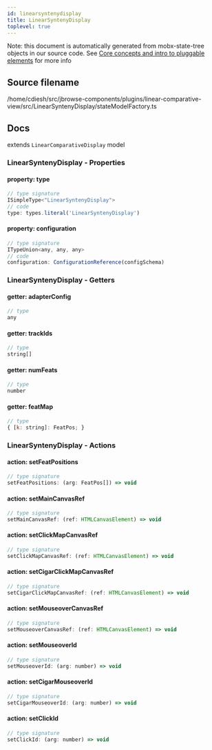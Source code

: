 ```yaml
---
id: linearsyntenydisplay
title: LinearSyntenyDisplay
toplevel: true
---
```


Note: this document is automatically generated from mobx-state-tree objects in
our source code. See
[Core concepts and intro to pluggable elements](/docs/developer_guide/) for more
info

## Source filename

/home/cdiesh/src/jbrowse-components/plugins/linear-comparative-view/src/LinearSyntenyDisplay/stateModelFactory.ts

## Docs

extends `LinearComparativeDisplay` model

### LinearSyntenyDisplay - Properties

#### property: type

```js
// type signature
ISimpleType<"LinearSyntenyDisplay">
// code
type: types.literal('LinearSyntenyDisplay')
```

#### property: configuration

```js
// type signature
ITypeUnion<any, any, any>
// code
configuration: ConfigurationReference(configSchema)
```

### LinearSyntenyDisplay - Getters

#### getter: adapterConfig

```js
// type
any
```

#### getter: trackIds

```js
// type
string[]
```

#### getter: numFeats

```js
// type
number
```

#### getter: featMap

```js
// type
{ [k: string]: FeatPos; }
```

### LinearSyntenyDisplay - Actions

#### action: setFeatPositions

```js
// type signature
setFeatPositions: (arg: FeatPos[]) => void
```

#### action: setMainCanvasRef

```js
// type signature
setMainCanvasRef: (ref: HTMLCanvasElement) => void
```

#### action: setClickMapCanvasRef

```js
// type signature
setClickMapCanvasRef: (ref: HTMLCanvasElement) => void
```

#### action: setCigarClickMapCanvasRef

```js
// type signature
setCigarClickMapCanvasRef: (ref: HTMLCanvasElement) => void
```

#### action: setMouseoverCanvasRef

```js
// type signature
setMouseoverCanvasRef: (ref: HTMLCanvasElement) => void
```

#### action: setMouseoverId

```js
// type signature
setMouseoverId: (arg: number) => void
```

#### action: setCigarMouseoverId

```js
// type signature
setCigarMouseoverId: (arg: number) => void
```

#### action: setClickId

```js
// type signature
setClickId: (arg: number) => void
```
